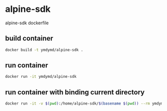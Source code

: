 # alpine-sdk
alpine-sdk dockerfile

## build container
```sh
docker build -t ymdymd/alpine-sdk .
```

## run container
```sh
docker run -it ymdymd/alpine-sdk
```

## run container with binding current directory
```sh
docker run -it -v $(pwd):/home/alpine-sdk/$(basename $(pwd)) --rm ymdymd/alpine-sdk
```
